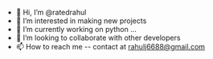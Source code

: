 - 👋 Hi, I’m @ratedrahul
- 👀 I’m interested in making new projects
- 🌱 I’m currently working on python ...
- 💞️ I’m looking to collaborate with other developers 
- 📫 How to reach me -- contact at rahulj6688@gmail.com

<!---
ratedrahul/ratedrahul is a ✨ special ✨ repository because its `README.md` (this file) appears on your GitHub profile.
You can click the Preview link to take a look at your changes.
--->
